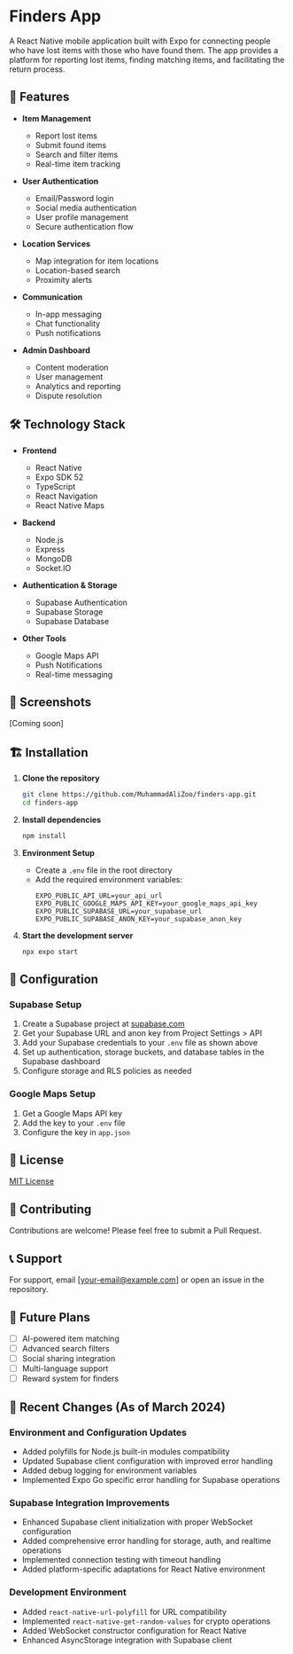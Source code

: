 # Finders App

A React Native mobile application built with Expo for connecting people who have lost items with those who have found them. The app provides a platform for reporting lost items, finding matching items, and facilitating the return process.

## 🚀 Features

- **Item Management**

  - Report lost items
  - Submit found items
  - Search and filter items
  - Real-time item tracking

- **User Authentication**

  - Email/Password login
  - Social media authentication
  - User profile management
  - Secure authentication flow

- **Location Services**

  - Map integration for item locations
  - Location-based search
  - Proximity alerts

- **Communication**

  - In-app messaging
  - Chat functionality
  - Push notifications

- **Admin Dashboard**
  - Content moderation
  - User management
  - Analytics and reporting
  - Dispute resolution

## 🛠 Technology Stack

- **Frontend**

  - React Native
  - Expo SDK 52
  - TypeScript
  - React Navigation
  - React Native Maps

- **Backend**

  - Node.js
  - Express
  - MongoDB
  - Socket.IO

- **Authentication & Storage**

  - Supabase Authentication
  - Supabase Storage
  - Supabase Database

- **Other Tools**
  - Google Maps API
  - Push Notifications
  - Real-time messaging

## 📱 Screenshots

[Coming soon]

## 🏗 Installation

1. **Clone the repository**

   ```bash
   git clone https://github.com/MuhammadAliZoo/finders-app.git
   cd finders-app
   ```

2. **Install dependencies**

   ```bash
   npm install
   ```

3. **Environment Setup**

   - Create a `.env` file in the root directory
   - Add the required environment variables:
     ```
     EXPO_PUBLIC_API_URL=your_api_url
     EXPO_PUBLIC_GOOGLE_MAPS_API_KEY=your_google_maps_api_key
     EXPO_PUBLIC_SUPABASE_URL=your_supabase_url
     EXPO_PUBLIC_SUPABASE_ANON_KEY=your_supabase_anon_key
     ```

4. **Start the development server**
   ```bash
   npx expo start
   ```

## 🔧 Configuration

### Supabase Setup

1. Create a Supabase project at [supabase.com](https://supabase.com)
2. Get your Supabase URL and anon key from Project Settings > API
3. Add your Supabase credentials to your `.env` file as shown above
4. Set up authentication, storage buckets, and database tables in the Supabase dashboard
5. Configure storage and RLS policies as needed

### Google Maps Setup

1. Get a Google Maps API key
2. Add the key to your `.env` file
3. Configure the key in `app.json`

## 📄 License

[MIT License](LICENSE)

## 👥 Contributing

Contributions are welcome! Please feel free to submit a Pull Request.

## 📞 Support

For support, email [your-email@example.com] or open an issue in the repository.

## 🔮 Future Plans

- [ ] AI-powered item matching
- [ ] Advanced search filters
- [ ] Social sharing integration
- [ ] Multi-language support
- [ ] Reward system for finders

## 🔄 Recent Changes (As of March 2024)

### Environment and Configuration Updates

- Added polyfills for Node.js built-in modules compatibility
- Updated Supabase client configuration with improved error handling
- Added debug logging for environment variables
- Implemented Expo Go specific error handling for Supabase operations

### Supabase Integration Improvements

- Enhanced Supabase client initialization with proper WebSocket configuration
- Added comprehensive error handling for storage, auth, and realtime operations
- Implemented connection testing with timeout handling
- Added platform-specific adaptations for React Native environment

### Development Environment

- Added `react-native-url-polyfill` for URL compatibility
- Implemented `react-native-get-random-values` for crypto operations
- Added WebSocket constructor configuration for React Native
- Enhanced AsyncStorage integration with Supabase client
